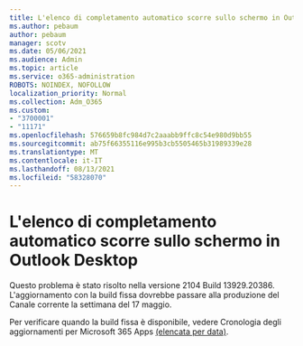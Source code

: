```yaml
---
title: L'elenco di completamento automatico scorre sullo schermo in Outlook Desktop
ms.author: pebaum
author: pebaum
manager: scotv
ms.date: 05/06/2021
ms.audience: Admin
ms.topic: article
ms.service: o365-administration
ROBOTS: NOINDEX, NOFOLLOW
localization_priority: Normal
ms.collection: Adm_O365
ms.custom:
- "3700001"
- "11171"
ms.openlocfilehash: 576659b8fc984d7c2aaabb9ffc8c54e980d9bb55
ms.sourcegitcommit: ab75f66355116e995b3cb5505465b31989339e28
ms.translationtype: MT
ms.contentlocale: it-IT
ms.lasthandoff: 08/13/2021
ms.locfileid: "58328070"
---
```

# <a name="autocomplete-list-scrolls-off-the-screen-in-outlook-desktop"></a>L'elenco di completamento automatico scorre sullo schermo in Outlook Desktop

Questo problema è stato risolto nella versione 2104 Build 13929.20386. L'aggiornamento con la build fissa dovrebbe passare alla produzione del Canale corrente la settimana del 17 maggio. 

Per verificare quando la build fissa è disponibile, vedere Cronologia degli aggiornamenti per Microsoft 365 Apps [(elencata per data)](https://docs.microsoft.com/officeupdates/update-history-microsoft365-apps-by-date).